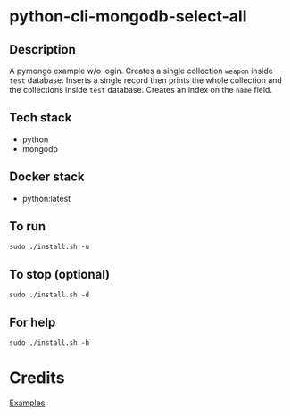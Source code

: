 # python-cli-mongodb-select-all

## Description
A pymongo example w/o login.
Creates a single collection `weapon`
inside `test` database. Inserts a
single record then prints the whole
collection and the collections inside
`test` database.
Creates an index on the `name` field.

## Tech stack
- python
- mongodb

## Docker stack
- python:latest

## To run
`sudo ./install.sh -u`

## To stop (optional)
`sudo ./install.sh -d`

## For help
`sudo ./install.sh -h`

# Credits
[Examples](https://pymongo.readthedocs.io/en/stable/tutorial.html)
